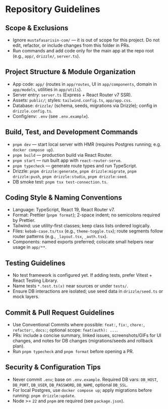 # Repository Guidelines

## Scope & Exclusions
- Ignore `mustafasarisin-com/` — it is out of scope for this project. Do not edit, refactor, or include changes from this folder in PRs.
- Run commands and add code only for the main app at the repo root (e.g., `app/`, `drizzle/`, `server.ts`).

## Project Structure & Module Organization
- App code: `app/` (routes in `app/routes`, UI in `app/components`, domain in `app/models`, utilities in `app/utils`).
- Server entry: `server.ts` (Express + React Router v7 SSR).
- Assets: `public/`; styles: `tailwind.config.ts`, `app/app.css`.
- Database: `drizzle/` (schema, seeds, migrations via Drizzle); config in `drizzle.config.ts`.
- Config/env: `.env` (see `.env.example`).

## Build, Test, and Development Commands
- `pnpm dev` — start local server with HMR (requires Postgres running; e.g. `docker compose up`).
- `pnpm build` — production build via React Router.
- `pnpm start` — run built app with `react-router-serve`.
- `pnpm typecheck` — generate route types and run TypeScript.
- Drizzle: `pnpm drizzle:generate`, `pnpm drizzle:migrate`, `pnpm drizzle:push`, `pnpm drizzle:studio`, `pnpm drizzle:seed`.
- DB smoke test: `pnpm tsx test-connection.ts`.

## Coding Style & Naming Conventions
- Language: TypeScript, React 19, React Router v7.
- Format: Prettier (`pnpm format`); 2-space indent; no semicolons required by Prettier.
- Tailwind: use utility-first classes; keep class lists ordered logically.
- Files: `kebab-case.ts/tsx` (e.g., `theme-toggle.tsx`); route segments follow router patterns (e.g., `_layout.tsx`, `_auth.tsx`).
- Components: named exports preferred; colocate small helpers near usage in `app/**`.

## Testing Guidelines
- No test framework is configured yet. If adding tests, prefer Vitest + React Testing Library.
- Name tests `*.test.ts(x)` near sources or under `tests/`.
- Ensure DB interactions are isolated; use seed data in `drizzle/seed.ts` or mock layers.

## Commit & Pull Request Guidelines
- Use Conventional Commits where possible: `feat:`, `fix:`, `chore:`, `refactor:`, `docs:`; optional scope: `feat(auth): ...`.
- PRs: include a concise summary, linked issues, screenshots/GIFs for UI changes, and notes for DB changes (migrations/seeds and rollback plan).
- Run `pnpm typecheck` and `pnpm format` before opening a PR.

## Security & Configuration Tips
- Never commit `.env`; base on `.env.example`. Required DB vars: `DB_HOST`, `DB_PORT`, `DB_USER`, `DB_PASSWORD`, `DB_NAME`, optional `DB_SSL`.
- For local Postgres, use `docker compose up`; apply migrations before running: `pnpm drizzle:update`.
- Node >= `22` and `pnpm` are required (see `package.json`).
